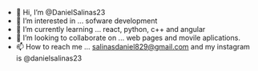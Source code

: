 - 👋 Hi, I’m @DanielSalinas23
- 👀 I’m interested in ... sofware development
- 🌱 I’m currently learning ... react, python, c++ and angular
- 💞️ I’m looking to collaborate on ... web pages and movile aplications.
- 📫 How to reach me ... salinasdaniel829@gmail.com and my instagram is @danielsalinas23

<!---
DanielSalinas23/DanielSalinas23 is a ✨ special ✨ repository because its `README.md` (this file) appears on your GitHub profile.
You can click the Preview link to take a look at your changes.
--->
